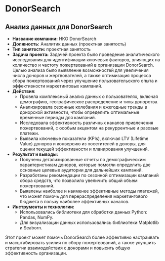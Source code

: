 # DonorSearch
## Анализ данных для DonorSearch

- **Название компании:** НКО DonorSearch
- **Должность:** Аналитик данных (проектная занятость)
- **Тип занятости:** проектная занятость
- **Задача проекта:** Задачей проекта было проведение аналитического исследования для идентификации ключевых факторов, влияющих на количество и частоту пожертвований в организации DonorSearch. Целью анализа было выявление возможностей для увеличения числа доноров и жертвователей, а также оптимизация процесса сбора пожертвований через улучшение пользовательского опыта и эффективности маркетинговых кампаний.
- **Действия:**
  - Провела комплексный анализ данных о пользователях, включая демографию, географическое распределение и типы донорства.
  - Анализировала сезонные колебания и ежегодные тренды в донорской активности, чтобы определить оптимальные временные периоды для кампаний.
  - Исследовала эффективность различных каналов привлечения пожертвований, с особым акцентом на рекуррентные и разовые платежи.
  - Выявила ключевые показатели (KPIs), включая LTV (Lifetime Value) доноров и конверсию из посетителей в доноры, для оценки текущей эффективности и планирования улучшений.
- **Результат и выводы:**
  - Получены детализированные отчеты по демографическим характеристикам доноров, которые помогли определить две основные целевые аудитории для дальнейших кампаний.
  - Разработаны рекомендации по сезонной оптимизации кампаний сбора средств, что позволило увеличить общий объем пожертвований.
  - Выявлены наиболее и наименее эффективные методы платежей, что может помочь  для перераспределения маркетингового бюджета в пользу наиболее эффективных каналов.
- **Инструменты и технологии:**
  - Использовались библиотеки для обработки данных Python: Pandas, NumPy.
  - Для визуализации данных использовались библиотеки Matplotlib и Seaborn.


Этот проект может помочь DonorSearch более эффективно настраивать и масштабировать усилия по сбору пожертвований, а также улучшить стратегии взаимодействия с донорами и повысить общую эффективность организации.



